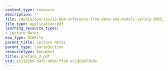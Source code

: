 ```yaml
---
content_type: resource
description: ''
file: /media/courses/12-864-inference-from-data-and-models-spring-2005/ec1182b9d4fc409bffa8ec1dcbb7360e_preface_2.pdf
file_type: application/pdf
learning_resource_types:
- Lecture Notes
ocw_type: OCWFile
parent_title: Lecture Notes
parent_type: CourseSection
resourcetype: Document
title: preface_2.pdf
uid: ec1182b9-d4fc-409b-ffa8-ec1dcbb7360e
---
```

